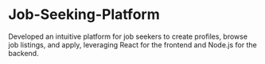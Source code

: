 # Job-Seeking-Platform
Developed an intuitive platform for job seekers to create profiles, browse job listings, and apply, leveraging React for the frontend and Node.js for the backend.
